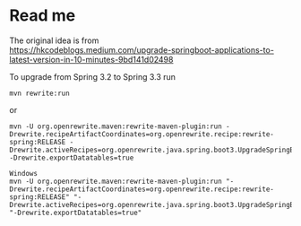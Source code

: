 # Read me

The original idea is from  
https://hkcodeblogs.medium.com/upgrade-springboot-applications-to-latest-version-in-10-minutes-9bd141d02498

To upgrade from Spring 3.2 to Spring 3.3 run

```
mvn rewrite:run
```
or 
```
mvn -U org.openrewrite.maven:rewrite-maven-plugin:run -Drewrite.recipeArtifactCoordinates=org.openrewrite.recipe:rewrite-spring:RELEASE -Drewrite.activeRecipes=org.openrewrite.java.spring.boot3.UpgradeSpringBoot_3_3 -Drewrite.exportDatatables=true

Windows
mvn -U org.openrewrite.maven:rewrite-maven-plugin:run "-Drewrite.recipeArtifactCoordinates=org.openrewrite.recipe:rewrite-spring:RELEASE" "-Drewrite.activeRecipes=org.openrewrite.java.spring.boot3.UpgradeSpringBoot_3_3" "-Drewrite.exportDatatables=true"

```


